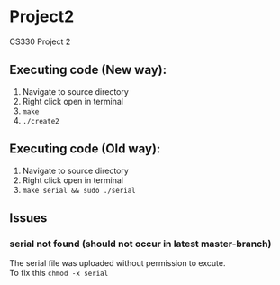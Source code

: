 # Project2
CS330 Project 2

## Executing code (New way):
  1. Navigate to source directory
  2. Right click open in terminal
  3. `make`
  4. `./create2`

## Executing code (Old way):
  1. Navigate to source directory
  2. Right click open in terminal
  3. `make serial && sudo ./serial`

## Issues
### serial not found (should not occur in latest master-branch)
The serial file was uploaded without permission to excute.   
To fix this `chmod -x serial`
